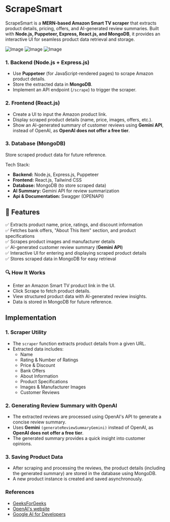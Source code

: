 # ScrapeSmart

ScrapeSmart is a **MERN-based Amazon Smart TV scraper** that extracts product details, pricing, offers, and AI-generated review summaries. Built with **Node.js, Puppeteer, Express, React.js, and MongoDB**, it provides an interactive UI for seamless product data retrieval and storage.

![Image](https://github.com/user-attachments/assets/ec57c0d7-e553-4877-bc57-bb252e13c638)
![Image](https://github.com/user-attachments/assets/a9c6d359-88e2-435e-b7e6-aa5317a3a2b1)
![Image](https://github.com/user-attachments/assets/bfbfff03-4354-4011-876a-3d3f51077b12)

### 1. Backend (Node.js + Express.js)

- Use **Puppeteer** (for JavaScript-rendered pages) to scrape Amazon product details.
- Store the extracted data in **MongoDB**.
- Implement an API endpoint (`/scrape`) to trigger the scraper.

### 2. Frontend (React.js)

- Create a UI to input the Amazon product link.
- Display scraped product details (name, price, images, offers, etc.).
- Show an AI-generated summary of customer reviews using **Gemini API**, instead of OpenAI, as **OpenAI does not offer a free tier**.

### 3. Database (MongoDB)

Store scraped product data for future reference.

Tech Stack:

- **Backend:** Node.js, Express.js, Puppeteer
- **Frontend:** React.js, Tailwind CSS
- **Database:** MongoDB (to store scraped data)
- **AI Summary:** Gemini API for review summarization
- **Api \& Documentation:** Swagger (OPENAPI)

## 🚀 Features

✅ Extracts product name, price, ratings, and discount information  
✅ Fetches bank offers, "About This Item" section, and product specifications  
✅ Scrapes product images and manufacturer details  
✅ AI-generated customer review summary (**Gemini API**)  
✅ Interactive UI for entering and displaying scraped product details  
✅ Stores scraped data in MongoDB for easy retrieval

### 🔍 How It Works

- Enter an Amazon Smart TV product link in the UI.
- Click Scrape to fetch product details.
- View structured product data with AI-generated review insights.
- Data is stored in MongoDB for future reference.

## Implementation

### 1. **Scraper Utility**

- The `scraper` function extracts product details from a given URL.
- Extracted data includes:
  - Name
  - Rating & Number of Ratings
  - Price & Discount
  - Bank Offers
  - About Information
  - Product Specifications
  - Images & Manufacturer Images
  - Customer Reviews

### 2. **Generating Review Summary with OpenAI**

- The extracted reviews are processed using OpenAI's API to generate a concise review summary.
- Uses **Gemini** `(generateReviewSummaryGemini)` instead of OpenAI, as **OpenAI does not offer a free tier**.
- The generated summary provides a quick insight into customer opinions.

### 3. **Saving Product Data**

- After scraping and processing the reviews, the product details (including the generated summary) are stored in the database using MongoDB.
- A new product instance is created and saved asynchronously.

### References

- [GeeksForGeeks](https://www.geeksforgeeks.org/scraping-amazon-product-information-using-beautiful-soup/)
- [OpenAI's website](https://platform.openai.com/)
- [Google AI for Developers](https://ai.google.dev/) 